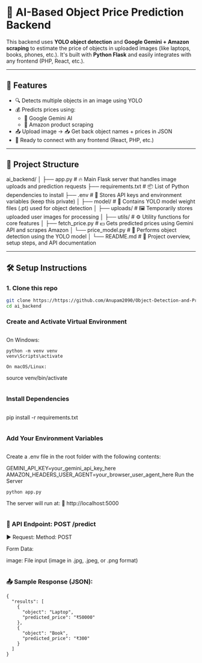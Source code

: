 # 🧠 AI-Based Object Price Prediction Backend

This backend uses **YOLO object detection** and **Google Gemini + Amazon scraping** to estimate the price of objects in uploaded images (like laptops, books, phones, etc.). It's built with **Python Flask** and easily integrates with any frontend (PHP, React, etc.).

---

## 🚀 Features

- 🔍 Detects multiple objects in an image using YOLO
- 💰 Predicts prices using:
  - 🤖 Google Gemini AI
  - 🛒 Amazon product scraping
- 📤 Upload image → 📥 Get back object names + prices in JSON
- 🔧 Ready to connect with any frontend (React, PHP, etc.)

---

## 📁 Project Structure

ai_backend/
│
├── app.py                  # 🔥 Main Flask server that handles image uploads and prediction requests
├── requirements.txt        # 📦 List of Python dependencies to install
├── .env                    # 🔐 Stores API keys and environment variables (keep this private)
│
├── model/                  # 🧠 Contains YOLO model weight files (.pt) used for object detection
│
├── uploads/                # 🖼️ Temporarily stores uploaded user images for processing
│
├── utils/                  # ⚙️ Utility functions for core features
│   ├── fetch_price.py      # 💵 Gets predicted prices using Gemini API and scrapes Amazon
│   └── price_model.py      # 🧠 Performs object detection using the YOLO model
│
└── README.md               # 📖 Project overview, setup steps, and API documentation

---

## 🛠️ Setup Instructions

### 1. Clone this repo
```bash
git clone https://https://github.com/Anupam2090/Object-Detection-and-Price-Prediction.git
cd ai_backend
```
### Create and Activate Virtual Environment
```
```
On Windows:
```
python -m venv venv
venv\Scripts\activate
```
```
On macOS/Linux:
```
source venv/bin/activate
```
```
### Install Dependencies
```
```
pip install -r requirements.txt
```
```
### Add Your Environment Variables
```
```
Create a .env file in the root folder with the following contents:


GEMINI_API_KEY=your_gemini_api_key_here
AMAZON_HEADERS_USER_AGENT=your_browser_user_agent_here
Run the Server
```
python app.py
```
The server will run at:
📍 http://localhost:5000
```
```
### 📡 API Endpoint: POST /predict
▶️ Request:
Method: POST

Form Data:

image: File input (image in .jpg, .jpeg, or .png format)
```
```
### 📤 Sample Response (JSON):
```
{
  "results": [
    {
      "object": "Laptop",
      "predicted_price": "₹50000"
    },
    {
      "object": "Book",
      "predicted_price": "₹300"
    }
  ]
}
```
